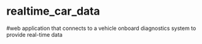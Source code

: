 # realtime_car_data
#web application that connects to a vehicle onboard diagnostics system to provide real-time data

